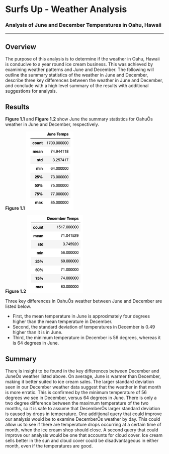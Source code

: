 # Surfs Up - Weather Analysis

### Analysis of June and December Temperatures in Oahu, Hawaii 
---

## Overview

The purpose of this analysis is to determine if the weather in Oahu, Hawaii is conducive to a year round ice cream business. This was achieved by examining weather patterns and June and December. The following will outline the summary statistics of the weather in June and December, describe three key differences between the weather in June and December, and conclude with a high level summary of the results with additional suggestions for analysis. 

## Results

**Figure 1.1** and **Figure 1.2** show June the summary statistics for OahuÕs weather in June and December, respectively. 


**Figure 1.1**
![june_temps.png](june_temps.png) 


**Figure 1.2**
![december_temps.png](december_temps.png) 

Three key differences in OahuÕs weather between June and December are listed below. 
* First, the mean temperature in June is approximately four degrees higher than the mean temperature in December. 
* Second, the standard deviation of temperatures in December is 0.49 higher than it is in June. 
* Third, the minimum temperature in December is 56 degrees, whereas it is 64 degrees in June. 


## Summary

There is insight to be found in the key differences between December and JuneÕs weather listed above. On average, June is warmer than December, making it better suited to ice cream sales. The larger standard deviation seen in our December weather data suggest that the weather in that month is more erratic. This is confirmed by the minimum temperature of 56 degrees we see in December, versus 64 degrees in June. There is only a two degree difference between the maximum temperature of the two months, so it is safe to assume that DecemberÕs larger standard deviation is caused by drops in temperature. One additional query that could improve our analysis would be to examine DecemberÕs weather by day. This could allow us to see if there are temperature drops occurring at a certain time of month, when the ice cream shop should close. A second query that could improve our analysis would be one that accounts for cloud cover. Ice cream sells better in the sun and cloud cover could be disadvantageous in either month, even if the temperatures are good. 




